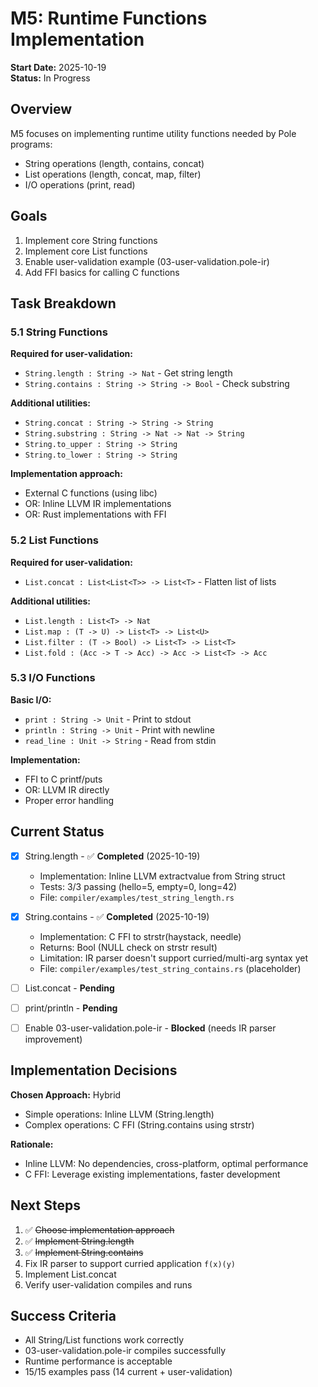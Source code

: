 # M5: Runtime Functions Implementation

**Start Date:** 2025-10-19  
**Status:** In Progress

## Overview

M5 focuses on implementing runtime utility functions needed by Pole programs:
- String operations (length, contains, concat)
- List operations (length, concat, map, filter)
- I/O operations (print, read)

## Goals

1. Implement core String functions
2. Implement core List functions
3. Enable user-validation example (03-user-validation.pole-ir)
4. Add FFI basics for calling C functions

## Task Breakdown

### 5.1 String Functions

**Required for user-validation:**
- `String.length : String -> Nat` - Get string length
- `String.contains : String -> String -> Bool` - Check substring

**Additional utilities:**
- `String.concat : String -> String -> String`
- `String.substring : String -> Nat -> Nat -> String`
- `String.to_upper : String -> String`
- `String.to_lower : String -> String`

**Implementation approach:**
- External C functions (using libc)
- OR: Inline LLVM IR implementations
- OR: Rust implementations with FFI

### 5.2 List Functions

**Required for user-validation:**
- `List.concat : List<List<T>> -> List<T>` - Flatten list of lists

**Additional utilities:**
- `List.length : List<T> -> Nat`
- `List.map : (T -> U) -> List<T> -> List<U>`
- `List.filter : (T -> Bool) -> List<T> -> List<T>`
- `List.fold : (Acc -> T -> Acc) -> Acc -> List<T> -> Acc`

### 5.3 I/O Functions

**Basic I/O:**
- `print : String -> Unit` - Print to stdout
- `println : String -> Unit` - Print with newline
- `read_line : Unit -> String` - Read from stdin

**Implementation:**
- FFI to C printf/puts
- OR: LLVM IR directly
- Proper error handling

## Current Status

- [x] String.length - ✅ **Completed** (2025-10-19)
  - Implementation: Inline LLVM extractvalue from String struct
  - Tests: 3/3 passing (hello=5, empty=0, long=42)
  - File: `compiler/examples/test_string_length.rs`
  
- [x] String.contains - ✅ **Completed** (2025-10-19)
  - Implementation: C FFI to strstr(haystack, needle)
  - Returns: Bool (NULL check on strstr result)
  - Limitation: IR parser doesn't support curried/multi-arg syntax yet
  - File: `compiler/examples/test_string_contains.rs` (placeholder)
  
- [ ] List.concat - **Pending**
- [ ] print/println - **Pending**
- [ ] Enable 03-user-validation.pole-ir - **Blocked** (needs IR parser improvement)

## Implementation Decisions

**Chosen Approach:** Hybrid
- Simple operations: Inline LLVM (String.length)
- Complex operations: C FFI (String.contains using strstr)

**Rationale:**
- Inline LLVM: No dependencies, cross-platform, optimal performance
- C FFI: Leverage existing implementations, faster development

## Next Steps

1. ✅ ~~Choose implementation approach~~
2. ✅ ~~Implement String.length~~
3. ✅ ~~Implement String.contains~~
4. Fix IR parser to support curried application `f(x)(y)`
5. Implement List.concat
6. Verify user-validation compiles and runs

## Success Criteria

- All String/List functions work correctly
- 03-user-validation.pole-ir compiles successfully
- Runtime performance is acceptable
- 15/15 examples pass (14 current + user-validation)

